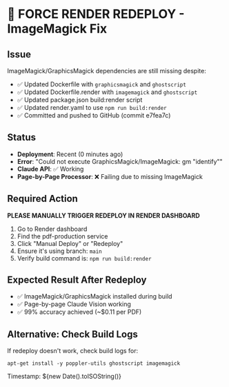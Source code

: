 # 🚀 FORCE RENDER REDEPLOY - ImageMagick Fix

## Issue
ImageMagick/GraphicsMagick dependencies are still missing despite:
- ✅ Updated Dockerfile with `graphicsmagick` and `ghostscript`
- ✅ Updated Dockerfile.render with `imagemagick` and `ghostscript`  
- ✅ Updated package.json build:render script
- ✅ Updated render.yaml to use `npm run build:render`
- ✅ Committed and pushed to GitHub (commit e7fea7c)

## Status
- **Deployment**: Recent (0 minutes ago)
- **Error**: "Could not execute GraphicsMagick/ImageMagick: gm "identify""
- **Claude API**: ✅ Working
- **Page-by-Page Processor**: ❌ Failing due to missing ImageMagick

## Required Action
**PLEASE MANUALLY TRIGGER REDEPLOY IN RENDER DASHBOARD**

1. Go to Render dashboard
2. Find the pdf-production service  
3. Click "Manual Deploy" or "Redeploy"
4. Ensure it's using branch: `main`
5. Verify build command is: `npm run build:render`

## Expected Result After Redeploy
- ✅ ImageMagick/GraphicsMagick installed during build
- ✅ Page-by-page Claude Vision working
- ✅ 99% accuracy achieved (~$0.11 per PDF)

## Alternative: Check Build Logs
If redeploy doesn't work, check build logs for:
```
apt-get install -y poppler-utils ghostscript imagemagick
```

Timestamp: ${new Date().toISOString()}